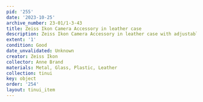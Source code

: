 ```yaml
---
pid: '255'
date: '2023-10-25'
archive_number: 23-01/1-3-43
title: Zeiss Ikon Camera Accessory in leather case
description: Zeiss Ikon Camera Accessory in leather case with adjustable strap.
extent: '1'
condition: Good
date_unvalidated: Unknown
creator: Zeiss Ikon
collector: Anne Brand
materials: Metal, Glass, Plastic, Leather
collection: tinui
key: object
order: '254'
layout: tinui_item
---
```

